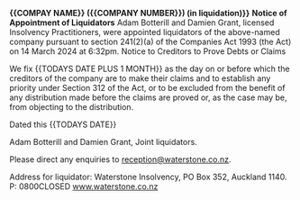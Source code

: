 **{{COMPAY NAME}} ({{COMPANY NUMBER}}) (in liquidation)}}**
**Notice of Appointment of Liquidators**
Adam Botterill and Damien Grant, licensed Insolvency Practitioners, were appointed liquidators of the above-named company pursuant to section 241(2)(a) of the Companies Act 1993 (the Act) on 14 March 2024 at 6:32pm.
Notice to Creditors to Prove Debts or Claims

We fix {{TODAYS DATE PLUS 1 MONTH}} as the day on or before which the creditors of the company are to make their claims and to establish any priority under Section 312 of the Act, or to be excluded from the benefit of any distribution made before the claims are proved or, as the case may be, from objecting to the distribution.

Dated this {{TODAYS DATE}}

Adam Botterill and Damien Grant, Joint liquidators.

Please direct any enquiries to reception@waterstone.co.nz.

Address for liquidator: Waterstone Insolvency, PO Box 352, Auckland 1140.
P: 0800CLOSED
www.waterstone.co.nz
